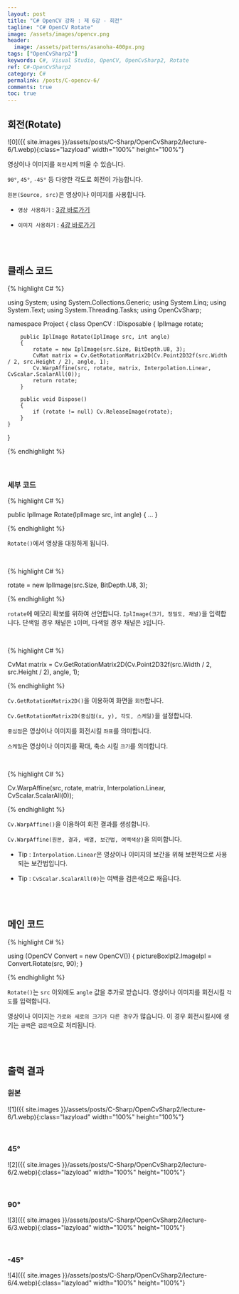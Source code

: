 ```yaml
---
layout: post
title: "C# OpenCV 강좌 : 제 6강 - 회전"
tagline: "C# OpenCV Rotate"
image: /assets/images/opencv.png
header:
  image: /assets/patterns/asanoha-400px.png
tags: ["OpenCvSharp2"]
keywords: C#, Visual Studio, OpenCV, OpenCvSharp2, Rotate
ref: C#-OpenCvSharp2
category: C#
permalink: /posts/C-opencv-6/
comments: true
toc: true
---
```


## 회전(Rotate)

![0]({{ site.images }}/assets/posts/C-Sharp/OpenCvSharp2/lecture-6/1.webp){:class="lazyload" width="100%" height="100%"}

영상이나 이미지를 `회전`시켜 띄울 수 있습니다.

`90°`, `45°`, `-45°` 등 다양한 각도로 회전이 가능합니다.

`원본(Source, src)`은 영상이나 이미지를 사용합니다.

- `영상 사용하기` : [3강 바로가기][3강]

- `이미지 사용하기` : [4강 바로가기][4강]

<br>
<br>

## 클래스 코드

{% highlight C# %}

using System;
using System.Collections.Generic;
using System.Linq;
using System.Text;
using System.Threading.Tasks;
using OpenCvSharp;

namespace Project
{
    class OpenCV : IDisposable
    {
        IplImage rotate;
            
        public IplImage Rotate(IplImage src, int angle)
        {
            rotate = new IplImage(src.Size, BitDepth.U8, 3);
            CvMat matrix = Cv.GetRotationMatrix2D(Cv.Point2D32f(src.Width / 2, src.Height / 2), angle, 1);
            Cv.WarpAffine(src, rotate, matrix, Interpolation.Linear, CvScalar.ScalarAll(0));
            return rotate;
        }
        
        public void Dispose()
        {
            if (rotate != null) Cv.ReleaseImage(rotate);
        }
    }
}                    

{% endhighlight %}

<br>

### 세부 코드

{% highlight C# %}

public IplImage Rotate(IplImage src, int angle)
{
    ...
} 

{% endhighlight %}

`Rotate()`에서 영상을 대칭하게 됩니다.

<br>

{% highlight C# %}

rotate = new IplImage(src.Size, BitDepth.U8, 3);

{% endhighlight %}

`rotate`에 메모리 확보를 위하여 선언합니다. `IplImage(크기, 정밀도, 채널)`을 입력합니다. 단색일 경우 채널은 `1`이며, 다색일 경우 채널은 `3`입니다.

<br>

{% highlight C# %}

CvMat matrix = Cv.GetRotationMatrix2D(Cv.Point2D32f(src.Width / 2, src.Height / 2), angle, 1);

{% endhighlight %}

`Cv.GetRotationMatrix2D()`을 이용하여 화면을 `회전`합니다.

`Cv.GetRotationMatrix2D(중심점(x, y), 각도, 스케일)`을 설정합니다.

`중심점`은 영상이나 이미지를 회전시킬 `좌표`를 의미합니다.

`스케일`은 영상이나 이미지를 확대, 축소 시킬 `크기`를 의미합니다.

<br>

{% highlight C# %}

Cv.WarpAffine(src, rotate, matrix, Interpolation.Linear, CvScalar.ScalarAll(0));

{% endhighlight %}

`Cv.WarpAffine()`을 이용하여 회전 결과를 생성합니다.

`Cv.WarpAffine(원본, 결과, 배열, 보간법, 여백색상)`을 의미합니다.

- Tip : `Interpolation.Linear`은 영상이나 이미지의 보간을 위해 보편적으로 사용되는 보간법입니다.

- Tip : `CvScalar.ScalarAll(0)`는 여백을 검은색으로 채웁니다.

<br>
<br>

## 메인 코드

{% highlight C# %}

using (OpenCV Convert = new OpenCV())
{
    pictureBoxIpl2.ImageIpl = Convert.Rotate(src, 90);
}

{% endhighlight %}

`Rotate()`는 `src` 이외에도 `angle` 값을 추가로 받습니다. 영상이나 이미지를 회전시킬 `각도`를 입력합니다.

영상이나 이미지는 `가로와 세로의 크기가 다른 경우`가 많습니다. 이 경우 회전시킬시에 생기는 `공백`은 `검은색`으로 처리됩니다.

<br>
<br>

## 출력 결과

### 원본

![1]({{ site.images }}/assets/posts/C-Sharp/OpenCvSharp2/lecture-6/1.webp){:class="lazyload" width="100%" height="100%"}

<br>

### 45°

![2]({{ site.images }}/assets/posts/C-Sharp/OpenCvSharp2/lecture-6/2.webp){:class="lazyload" width="100%" height="100%"}

<br>

### 90°

![3]({{ site.images }}/assets/posts/C-Sharp/OpenCvSharp2/lecture-6/3.webp){:class="lazyload" width="100%" height="100%"}

<br>

### -45°

![4]({{ site.images }}/assets/posts/C-Sharp/OpenCvSharp2/lecture-6/4.webp){:class="lazyload" width="100%" height="100%"}

[3강]: https://076923.github.io/posts/C-opencv-3/
[4강]: https://076923.github.io/posts/C-opencv-4/
